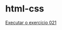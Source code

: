 # html-css

<a href="https://anarachadel.github.io/html-css/exercicios/ex021/android.html">Executar o exercício 021</a>